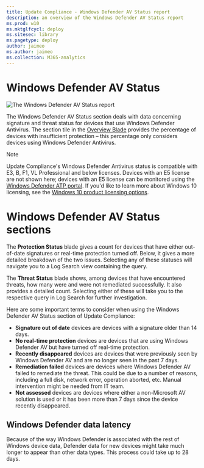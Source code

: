 ```yaml
---
title: Update Compliance - Windows Defender AV Status report
description: an overview of the Windows Defender AV Status report
ms.prod: w10
ms.mktglfcycl: deploy
ms.sitesec: library
ms.pagetype: deploy
author: jaimeo
ms.author: jaimeo
ms.collection: M365-analytics
---
```


# Windows Defender AV Status

![The Windows Defender AV Status report](images/UC_workspace_WDAV_status.png)

The Windows Defender AV Status section deals with data concerning signature and threat status for devices that use Windows Defender Antivirus. The section tile in the [Overview Blade](update-compliance-using.md#overview-blade) provides the percentage of devices with insufficient protection – this percentage only considers devices using Windows Defender Antivirus.

>[!NOTE]
>Update Compliance's Windows Defender Antivirus status is compatible with E3, B, F1, VL Professional and below licenses. Devices with an E5 license are not shown here; devices with an E5 license can be monitored using the [Windows Defender ATP portal](https://docs.microsoft.com/windows/security/threat-protection/windows-defender-atp/configure-endpoints-windows-defender-advanced-threat-protection). If you'd like to learn more about Windows 10 licensing, see the [Windows 10 product licensing options](https://www.microsoft.com/en-us/Licensing/product-licensing/windows10.aspx). 

# Windows Defender AV Status sections
The **Protection Status** blade gives a count for devices that have either out-of-date signatures or real-time protection turned off. Below, it gives a more detailed breakdown of the two issues. Selecting any of these statuses will navigate you to a Log Search view containing the query. 

The **Threat Status** blade shows, among devices that have encountered threats, how many were and were not remediated successfully. It also provides a detailed count. Selecting either of these will take you to the respective query in Log Search for further investigation. 

Here are some important terms to consider when using the Windows Defender AV Status section of Update Compliance:
* **Signature out of date** devices are devices with a signature older than 14 days.
* **No real-time protection** devices are devices that are using Windows Defender AV but have turned off real-time protection.
* **Recently disappeared** devices are devices that were previously seen by Windows Defender AV and are no longer seen in the past 7 days.
* **Remediation failed** devices are devices where Windows Defender AV failed to remediate the threat. This could be due to a number of reasons, including a full disk, network error, operation aborted, etc. Manual intervention might be needed from IT team.
* **Not assessed** devices are devices where either a non-Microsoft AV solution is used or it has been more than 7 days since the device recently disappeared.

## Windows Defender data latency
Because of the way Windows Defender is associated with the rest of Windows device data, Defender data for new devices might take much longer to appear than other data types. This process could take up to 28 days. 